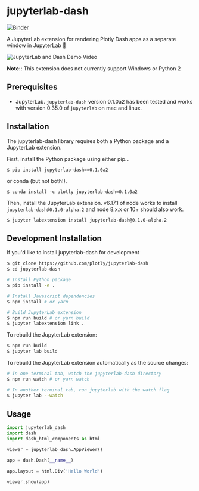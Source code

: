 # jupyterlab-dash

[![Binder](https://beta.mybinder.org/badge.svg)](https://mybinder.org/v2/gh/plotly/jupyterlab-dash/master?urlpath=lab%2Ftree%2Fnotebooks)

A JupyterLab extension for rendering Plotly Dash apps as a separate window in JupyterLab :tada:

![JupyterLab and Dash Demo Video](https://user-images.githubusercontent.com/1280389/47668836-da9f4280-db7f-11e8-8523-8663b6a5347f.gif)

**Note:**: This extension does not currently support Windows or Python 2

## Prerequisites

- JupyterLab. `jupyterlab-dash` version 0.1.0a2 has been tested and works with version 0.35.0 of `jupyterlab` on mac and linux.

## Installation
The jupyterlab-dash library requires both a Python package and a JupyterLab
extension.

First, install the Python package using either pip...
```
$ pip install jupyterlab-dash==0.1.0a2
```

or conda (but not both!).
```
$ conda install -c plotly jupyterlab-dash=0.1.0a2
```

Then, install the JupyterLab extension. v6.17.1 of node works to install `jupyterlab-dash@0.1.0-alpha.2` and node 8.x.x or 10+ should also work. 
```
$ jupyter labextension install jupyterlab-dash@0.1.0-alpha.2
```

## Development Installation

If you'd like to install jupyterlab-dash for development

```bash
$ git clone https://github.com/plotly/jupyterlab-dash
$ cd jupyterlab-dash

# Install Python package
$ pip install -e .

# Install Javascript dependencies
$ npm install # or yarn

# Build JupyterLab extension
$ npm run build # or yarn build
$ jupyter labextension link .
```

To rebuild the JupyterLab extension:

```bash
$ npm run build
$ jupyter lab build
```

To rebuild the JupyterLab extension automatically as the source changes:

```bash
# In one terminal tab, watch the jupyterlab-dash directory
$ npm run watch # or yarn watch

# In another terminal tab, run jupyterlab with the watch flag
$ jupyter lab --watch
```

## Usage

```python
import jupyterlab_dash
import dash
import dash_html_components as html

viewer = jupyterlab_dash.AppViewer()

app = dash.Dash(__name__)

app.layout = html.Div('Hello World')

viewer.show(app)
```
